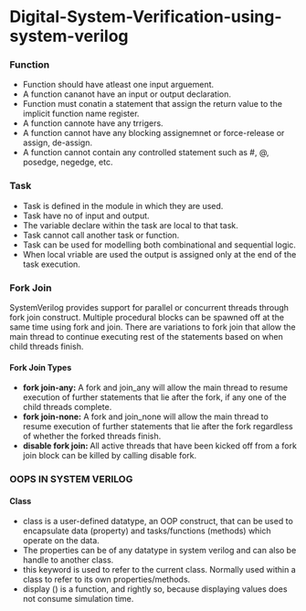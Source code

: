 # Digital-System-Verification-using-system-verilog
### Function
- Function should have atleast one input arguement.<br>
- A function cananot have an input or output declaration.<br>
- Function must conatin a statement that assign the return value to the implicit function name register.<br>
- A function cannote have any trrigers.<br>
- A function cannot have any blocking assignemnet or force-release or assign, de-assign.<br>
- A function cannot contain any controlled statement such as #, @, posedge, negedge, etc.<br>
### Task
- Task is defined in the module in which they are  used.<br>
- Task have no of input and output.<br>
- The variable declare within the task are local to that task.<br>
- Task cannot call another task or function.<br>
- Task can be used for modelling both combinational and sequential logic.<br>
- When local vriable are used the output is assigned only at the end of the task execution.<br>
### Fork Join
SystemVerilog provides support for parallel or concurrent threads through fork join construct. Multiple procedural blocks can be spawned off at the same time using fork and join. There are variations to fork join that allow the main thread to continue executing rest of the statements based on when child threads finish.
#### Fork Join Types
- <b>fork join-any:</b> A fork and join_any will allow the main thread to resume execution of further statements that lie after the fork, if any one of the child threads complete.
- <b> fork join-none:</b> A fork and join_none will allow the main thread to resume execution of further statements that lie after the fork regardless of whether the forked threads finish.
- <b> disable fork join: </b> All active threads that have been kicked off from a fork join block can be killed by calling disable fork.
### OOPS IN SYSTEM VERILOG
#### Class
- class is a user-defined datatype, an OOP construct, that can be used to encapsulate data (property) and tasks/functions (methods) which operate on the data.
- The properties can be of any datatype in system verilog and can also be handle to another class.
- this keyword is used to refer to the current class. Normally used within a class to refer to its own properties/methods.
- display () is a function, and rightly so, because displaying values does not consume simulation time.
